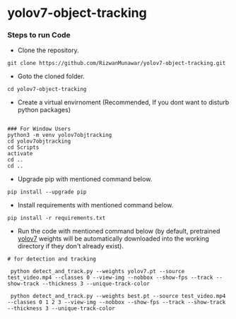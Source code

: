 # yolov7-object-tracking


### Steps to run Code
- Clone the repository.
```
git clone https://github.com/RizwanMunawar/yolov7-object-tracking.git
```
- Goto the cloned folder.
```
cd yolov7-object-tracking
```
- Create a virtual envirnoment (Recommended, If you dont want to disturb python packages)
```

### For Window Users
python3 -m venv yolov7objtracking
cd yolov7objtracking
cd Scripts
activate
cd ..
cd ..
```
- Upgrade pip with mentioned command below.
```
pip install --upgrade pip
```
- Install requirements with mentioned command below.
```
pip install -r requirements.txt
```
- Run the code with mentioned command below (by default, pretrained [yolov7](https://github.com/WongKinYiu/yolov7/releases/download/v0.1/yolov7.pt) weights will be automatically downloaded into the working directory if they don't already exist).
```
# for detection and tracking

 python detect_and_track.py --weights yolov7.pt --source test_video.mp4 --classes 0 --view-img --nobbox --show-fps --track --show-track --thickness 3 --unique-track-color

 python detect_and_track.py --weights best.pt --source test_video.mp4 --classes 0 1 2 3 --view-img --nobbox --show-fps --track --show-track --thickness 3 --unique-track-color
